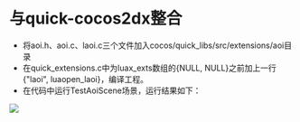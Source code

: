 # 与quick-cocos2dx整合
* 将aoi.h、aoi.c、laoi.c三个文件加入cocos/quick_libs/src/extensions/aoi目录
* 在quick_extensions.c中为luax_exts数组的{NULL, NULL}之前加上一行{"laoi", luaopen_laoi}，编译工程。
* 在代码中运行TestAoiScene场景，运行结果如下：

![](https://raw.githubusercontent.com/donnki/aoi/master/cocos2dx-lua/DC9CDF27-63A7-40F5-94DF-9CB73A42575A.png)
